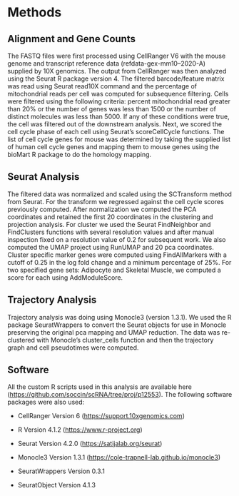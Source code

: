 # Methods

## Alignment and Gene Counts

The FASTQ files were first processed using CellRanger V6 with the mouse genome and transcript reference data (refdata-gex-mm10–2020-A) supplied by 10X genomics. The output from CellRanger was then analyzed using the Seurat R package version 4. The filtered barcode/feature matrix was read using Seurat read10X command and the percentage of mitochondrial reads per cell was computed for subsequence filtering. Cells were filtered using the following criteria: percent mitochondrial read greater than 20% or the number of genes was less than 1500 or the number of distinct molecules was less than 5000. If any of these conditions were true, the cell was filtered out of the downstream analysis. Next, we scored the cell cycle phase of each cell using Seurat’s scoreCellCycle functions. The list of cell cycle genes for mouse was determined by taking the supplied list of human cell cycle genes and mapping them to mouse genes using the bioMart R package to do the homology mapping.

## Seurat Analysis

The filtered data was normalized and scaled using the SCTransform method from Seurat. For the transform we regressed against the cell cycle scores previously computed. After normalization we computed the PCA coordinates and retained the first 20 coordinates in the clustering and projection analysis. For cluster we used the Seurat FindNeighbor and FindClusters functions with several resolution values and after manual inspection fixed on a resolution value of 0.2 for subsequent work. We also computed the UMAP project using RunUMAP and 20 pca coordinates. Cluster specific marker genes were computed using FindAllMarkers with a cutoff of 0.25 in the log fold change and a minimum percentage of 25%. For two specified gene sets: Adipocyte and Skeletal Muscle, we computed a score for each using AddModuleScore.

## Trajectory Analysis

Trajectory analysis was doing using Monocle3 (version 1.3.1). We used the R package SeuratWrappers to convert the Seurat objects for use in Monocle preserving the original pca mapping and UMAP reduction. The data was re-clustered with Monocle’s cluster_cells function and then the trajectory graph and cell pseudotimes were computed.

## Software

All the custom R scripts used in this analysis are available here (https://github.com/soccin/scRNA/tree/proj/p12553). The following software packages were also used:

- CellRanger Version 6 (https://support.10xgenomics.com)

- R Version 4.1.2 (https://www.r-project.org)

- Seurat Version 4.2.0 (https://satijalab.org/seurat)

- Monocle3 Version 1.3.1 (https://cole-trapnell-lab.github.io/monocle3)

- SeuratWrappers Version 0.3.1

- SeuratObject Version 4.1.3
